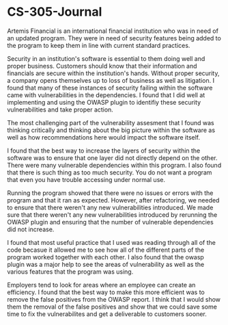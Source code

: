 # CS-305-Journal

Artemis Financial is an international financial institution who was in need of an updated program. They were in need of security features being added to the program to keep them in line with current standard practices. 

Security in an institution's software is essential to them doing well and proper business. Customers should know that their information and financials are secure within the institution's hands. Without proper security, a company opens themselves up to loss of business as well as litigation. I found that many of these instances of security failing within the software came with vulnerabilities in the dependencies. I found that I did well at implementing and using the OWASP plugin to identifiy these security vulnerabilities and take proper action. 

The most challenging part of the vulnerability assesment that I found was thinking critically and thinking about the big picture within the software as well as how recommendations here would impact the software itself. 

I found that the best way to increase the layers of security within the software was to ensure that one layer did not directly depend on the other. There were many vulnerable dependencies within this program. I also found that there is such thing as too much security. You do not want a program that even you have trouble accessing under normal use. 

Running the program showed that there were no issues or errors with the program and that it ran as expected. However, after refactoring, we needed to ensure that there weren't any new vulnerabilities introduced. We made sure that there weren't any new vulnerabilities introduced by rerunning the OWASP plugin and ensuring that the number of vulnerable dependencies did not increase. 

I found that most useful practice that I used was reading through all of the code becasue it allowed me to see how all of the different parts of the program worked together with each other. I also found that the owasp plugin was a major help to see the areas of vulnerability as well as the various features that the program was using. 

Employers tend to look for areas where an employee can create an efficiency. I found that the best way to make this more efficient was to remove the false positives from the OWASP report. I think that I would show them the removal of the false positives and show that we could save some time to fix the vulnerabilites and get a deliverable to customers sooner. 
